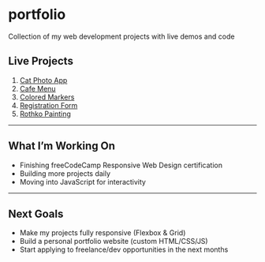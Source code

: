 # portfolio
Collection of my web development projects with live demos and code
##  Live Projects

1.  [Cat Photo App](https://vladimirovatsvetelina49-cpu.github.io/cat-photo-app/)  
2.  [Cafe Menu](https://vladimirovatsvetelina49-cpu.github.io/cafe-menu/)  
3. [Colored Markers](https://vladimirovatsvetelina49-cpu.github.io/colored-markers/)  
4. [Registration Form](https://vladimirovatsvetelina49-cpu.github.io/registration-form/)
5. [Rothko Painting](https://vladimirovatsvetelina49-cpu.github.io/rothko-painting/)

---

##  What I’m Working On
- Finishing freeCodeCamp Responsive Web Design certification  
- Building more projects daily  
- Moving into JavaScript for interactivity  

---

##  Next Goals
- Make my projects fully responsive (Flexbox & Grid)  
- Build a personal portfolio website (custom HTML/CSS/JS)  
- Start applying to freelance/dev opportunities in the next months
